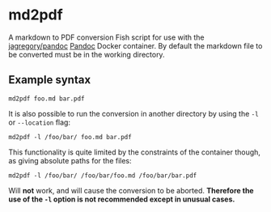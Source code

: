 # md2pdf
A markdown to PDF conversion Fish script for use with the [jagregory/pandoc](https://registry.hub.docker.com/u/jagregory/pandoc/) [Pandoc](http://pandoc.org/) Docker container. By default the markdown file to be converted must be in the working directory.

## Example syntax

`md2pdf foo.md bar.pdf`

It is also possible to run the conversion in another directory by using the `-l` or `--location` flag:

`md2pdf -l /foo/bar/ foo.md bar.pdf`

This functionality is quite limited by the constraints of the container though, as giving absolute paths for the files:

`md2pdf -l /foo/bar/ /foo/bar/foo.md /foo/bar/bar.pdf`

Will **not** work, and will cause the conversion to be aborted. **Therefore the use of the `-l` option is not recommended except in unusual cases.**
